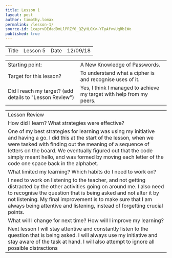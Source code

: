 ```yaml
---
title: Lesson 1
layout: post
author: timothy.lomax
permalink: /lesson-1/
source-id: 1caprvDEdadDmLlPRZf0_QZyHLOXv-YTyAfvvUqRb1Wo
published: true
---
```

<table>
  <tr>
    <td>Title</td>
    <td>Lesson 5</td>
    <td>Date</td>
    <td>12/09/18</td>
  </tr>
</table>


<table>
  <tr>
    <td>Starting point:</td>
    <td>A New Knowledge of Passwords. </td>
  </tr>
  <tr>
    <td>Target for this lesson?</td>
    <td>To understand what a cipher is and recognise uses of it.</td>
  </tr>
  <tr>
    <td>Did I reach my target? 
(add details to "Lesson Review")</td>
    <td>Yes, I think I managed to achieve my target with help from my peers.</td>
  </tr>
</table>


<table>
  <tr>
    <td>Lesson Review</td>
  </tr>
  <tr>
    <td>How did I learn? What strategies were effective? </td>
  </tr>
  <tr>
    <td>One of my best strategies for learning was using my initiative and having a go. I did this at the start of the lesson, when we were tasked with finding out the meaning of a sequence of letters on the board. We eventually figured out that the code simply meant hello, and was formed by moving each letter of the code one space back in the alphabet.</td>
  </tr>
  <tr>
    <td>What limited my learning? Which habits do I need to work on? </td>
  </tr>
  <tr>
    <td>I need to work on listening to the teacher, and not getting distracted by the other activities going on around me. I also need to recognise the question that is being asked and not alter it by not listening. My final improvement is to make sure that I am always being attentive and listening, instead of forgetting crucial points.</td>
  </tr>
  <tr>
    <td>What will I change for next time? How will I improve my learning?</td>
  </tr>
  <tr>
    <td>Next lesson I will stay attentive and constantly listen to the question that is being asked. I will always use my initiative and stay aware of the task at hand. I will also attempt to ignore all possible distractions</td>
  </tr>
</table>


